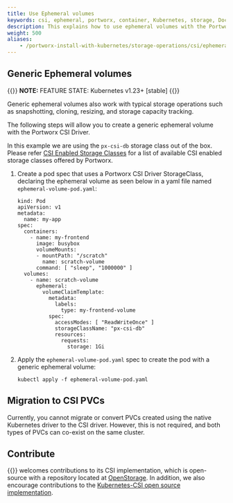 ```yaml
---
title: Use Ephemeral volumes
keywords: csi, ephemeral, portworx, container, Kubernetes, storage, Docker, k8s, pv, persistent disk
description: This explains how to use ephemeral volumes with the Portworx CSI Driver
weight: 500
aliases:
    - /portworx-install-with-kubernetes/storage-operations/csi/ephemeral/
---
```

## Generic Ephemeral volumes

{{<info>}}
**NOTE:**
 FEATURE STATE: Kubernetes v1.23+ [stable]
{{</info>}}

Generic ephemeral volumes also work with typical storage operations such as snapshotting, cloning, resizing, and storage capacity tracking.

The following steps will allow you to create a generic ephemeral volume with the Portworx CSI Driver.

In this example we are using the `px-csi-db` storage class out of the box. Please refer [CSI Enabled Storage Classes](/portworx-install-with-kubernetes/storage-operations/csi/storageclasses/) for a list of available CSI enabled storage classes offered by Portworx.


1. Create a pod spec that uses a Portworx CSI Driver StorageClass, declaring the ephemeral volume as seen below in a yaml file named `ephemeral-volume-pod.yaml`:

      ```text
      kind: Pod
      apiVersion: v1
      metadata:
        name: my-app
      spec:
        containers:
          - name: my-frontend
            image: busybox
            volumeMounts:
            - mountPath: "/scratch"
              name: scratch-volume
            command: [ "sleep", "1000000" ]
        volumes:
          - name: scratch-volume
            ephemeral:
              volumeClaimTemplate:
                metadata:
                  labels:
                    type: my-frontend-volume
                spec:
                  accessModes: [ "ReadWriteOnce" ]
                  storageClassName: "px-csi-db"
                  resources:
                    requests:
                      storage: 1Gi
      ```

2. Apply the `ephemeral-volume-pod.yaml` spec to create the pod with a generic ephemeral volume:

      ```text
      kubectl apply -f ephemeral-volume-pod.yaml
      ```

## Migration to CSI PVCs

Currently, you cannot migrate or convert PVCs created using the native Kubernetes driver to the CSI driver. However, this is not required, and both types of PVCs can co-exist on the same cluster.


## Contribute

{{<companyName>}} welcomes contributions to its CSI implementation, which is open-source with a repository located at [OpenStorage](https://github.com/libopenstorage/openstorage). In addition, we also encourage contributions to the [Kubernetes-CSI open source implementation](https://github.com/kubernetes-csi).
